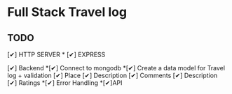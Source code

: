 # Full Stack Travel log

## TODO

[✔] HTTP SERVER
    * [✔] EXPRESS

[✔] Backend
    *[✔] Connect to mongodb
    *[✔] Create a data model for Travel log + validation
        [✔] Place
        [✔] Description
        [✔] Comments
        [✔] Description
        [✔] Ratings
    *[✔] Error Handling
    *[✔]API 
 
